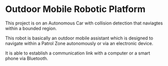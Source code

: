 # Outdoor Mobile Robotic Platform

This project is on an Autonomous Car with collision detection that naviagtes within a bounded region. 

This robot is basically an outdoor mobile assistant which is designed to navigate within a Patrol Zone autonomously or via an electronic device. 

It is able to establish a communication link with a computer or a smart phone via Bluetooth. 




